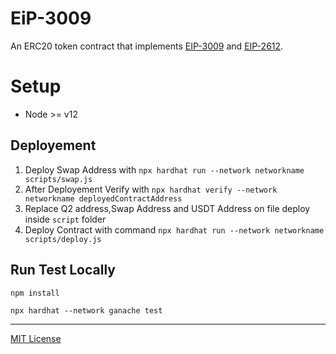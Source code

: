 # EiP-3009

An ERC20 token contract that implements
[EIP-3009](https://github.com/ethereum/EIPs/issues/3010) and
[EIP-2612](https://eips.ethereum.org/EIPS/eip-2612).


# Setup

- Node >= v12

## Deployement

1. Deploy Swap Address with `npx hardhat run --network networkname scripts/swap.js`
2. After Deployement Verify with `npx hardhat verify --network networkname deployedContractAddress`
3. Replace Q2 address,Swap Address and USDT Address on file deploy inside `script` folder
4. Deploy Contract with command `npx hardhat run --network networkname scripts/deploy.js`

## Run Test Locally

``` npm install ```

```npx hardhat --network ganache test```


---

[MIT License](./LICENSE)